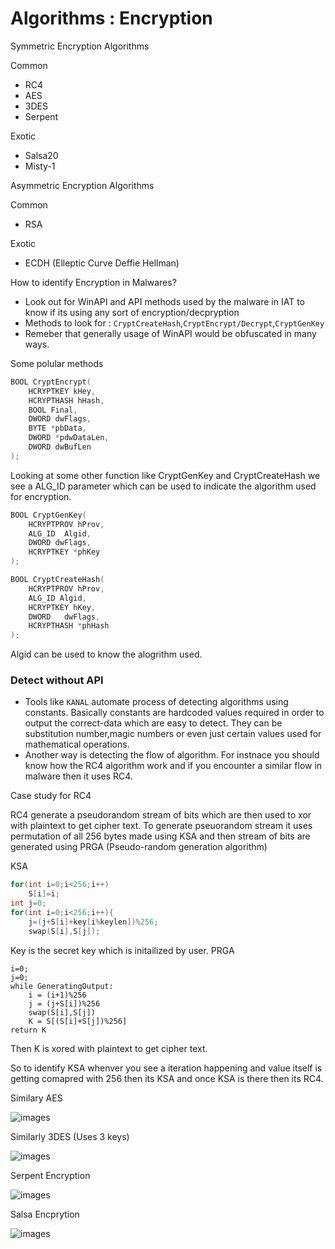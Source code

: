 # Algorithms : Encryption

Symmetric Encryption Algorithms

Common 
- RC4
- AES
- 3DES
- Serpent

Exotic
- Salsa20
- Misty-1

Asymmetric Encryption Algorithms

Common
- RSA

Exotic
- ECDH (Elleptic Curve Deffie Hellman)

How to identify Encryption in Malwares?
- Look out for WinAPI and API methods used by the malware in IAT to know if its using any sort of encryption/decpryption
- Methods to look for : `CryptCreateHash`,`CryptEncrypt/Decrypt`,`CryptGenKey`
- Remeber that generally usage of WinAPI would be obfuscated in many ways.

Some polular methods

```c++
BOOL CryptEncrypt(
	HCRYPTKEY kHey,
	HCRYPTHASH hHash,
	BOOL Final,
	DWORD dwFlags,
	BYTE *pbData,
	DWORD *pdwDataLen,
	DWORD dwBufLen
);
```
Looking at some other function like CryptGenKey and CryptCreateHash we see a ALG_ID parameter which can be used to indicate the algorithm used for encryption.
```c++
BOOL CryptGenKey(
	HCRYPTPROV hProv,
	ALG_ID	Algid,
	DWORD dwFlags,
	HCRYPTKEY *phKey
);
```
```c++
BOOL CryptCreateHash(
	HCRYPTPROV hProv,
	ALG_ID Algid,
	HCRYPTKEY hKey,
	DWORD	dwFlags,
	HCRYPTHASH *phHash
);
```
Algid can be used to know the alogrithm used.

### Detect without API
- Tools like `KANAL` automate process of detecting algorithms using constants. Basically constants are hardcoded values required in order to output the correct-data which are easy to detect. They can be substitution number,magic numbers or even just certain values used for mathematical operations. 
- Another way is detecting the flow of algorithm. For instnace you should know how the RC4 algorithm work and if you encounter a similar flow in malware then it uses RC4.

Case study for RC4

RC4 generate a pseudorandom stream of bits which are then used to xor with plaintext to get cipher text. To generate pseuorandom stream it uses permutation of all 256 bytes made using KSA and then stream of bits are generated using PRGA (Pseudo-random generation algorithm)

KSA
```c++
for(int i=0;i<256;i++)
	S[i]=i;
int j=0;
for(int i=0;i<256;i++){
	j=(j+S[i]+key[i%keylen])%256;
	swap(S[i],S[j]);
```
Key is the secret key which is initailized by user.
PRGA
```text
i=0;
j=0;
while GeneratingOutput:
	i = (i+1)%256
	j = (j+S[i])%256
	swap(S[i],S[j])
	K = S[(S[i]+S[j])%256]
return K
```
Then K is xored with plaintext to get cipher text.

So to identify KSA whenver you see a iteration happening and value itself is getting comapred with 256 then its KSA and once KSA is there then its RC4.

Similary AES

![images](../images/tmp3.png)

Similarly 3DES (Uses 3 keys)

![images](../images/tmp4.png)

Serpent Encryption 

![images](../images/tmp5.png)

Salsa Encprytion

![images](../images/tmp6.png)
